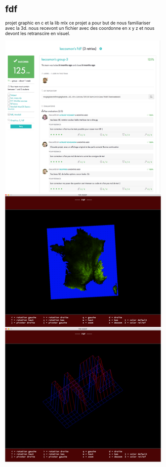 # fdf
projet graphic en c et la lib mlx
ce projet a pour but de nous familiariser avec la 3d. nous recevont un fichier avec des coordonne en x y z et nous devont les retranscire en visuel.

![Screenshot](score.png)
![Screenshot](France.png)
![Screenshot](42.png)
